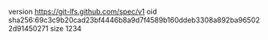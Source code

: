 version https://git-lfs.github.com/spec/v1
oid sha256:69c3c9b20cad23bf4446b8a9d7f4589b160ddeb3308a892ba965022d91450271
size 1234
